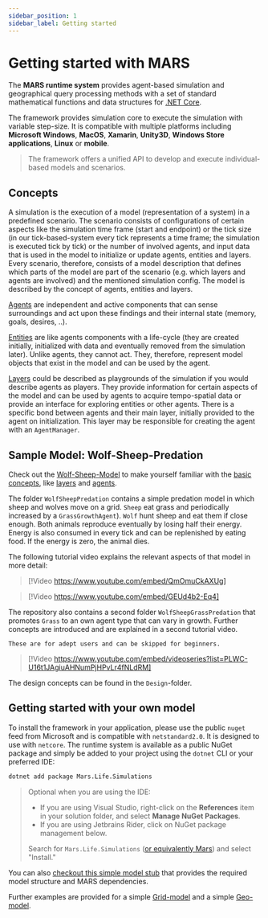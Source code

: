 ```yaml
---
sidebar_position: 1
sidebar_label: Getting started
---
```



# Getting started with MARS

The **MARS runtime system** provides agent-based simulation and geographical query processing methods with a set of standard mathematical functions and data structures for [.NET Core](https://dotnet.microsoft.com/download/dotnet-core/3.1).

The framework provides simulation core to execute the simulation with variable step-size. It is compatible with multiple platforms including **Microsoft Windows**, **MacOS**, **Xamarin**, **Unity3D**, **Windows Store applications**, **Linux** or **mobile**.

> The framework offers a unified API to develop and execute individual-based models and scenarios. 


## Concepts

A simulation is the execution of a model (representation of a system) in a predefined scenario. The scenario consists of configurations of certain aspects like the simulation time frame (start and endpoint) or the tick size (in our tick-based-system every tick represents a time frame; the simulation is executed tick by tick) or the number of involved agents, and input data that is used in the model to initialize or update agents, entities and layers.
Every scenario, therefore, consists of a model description that defines which parts of the model are part of the scenario (e.g. which layers and agents are involved) and the mentioned simulation config.
The model is described by the concept of agents, entities and layers.

[Agents](../basic-concepts/agent.md) are independent and active components that can sense surroundings and act upon these findings and their internal state (memory, goals, desires, ..).

[Entities](../basic-concepts/entity.md) are like agents components with a life-cycle (they are created initially, initialized with data and eventually removed from the simulation later). Unlike agents, they cannot act. They, therefore, represent model objects that exist in the model and can be used by the agent. 
  
[Layers](../basic-concepts/layers.md) could be described as playgrounds of the simulation if you would describe agents as players. They provide information for certain aspects of the model and can be used by agents to acquire tempo-spatial data or provide an interface for exploring entities or other agents. There is a specific bond between agents and their main layer, initially provided to the agent on initialization. This layer may be responsible for creating the agent with an ``AgentManager``.
## Sample Model: Wolf-Sheep-Predation

Check out the [Wolf-Sheep-Model](https://git.haw-hamburg.de/mars/model-deployments/-/tree/master/C%23%20Models/model-wolf-sheep) to make yourself familiar with the [basic concepts](../basic-concepts/model.md), like [layers](../basic-concepts/layers.md) and [agents](../basic-concepts/agent.md).

The folder ``WolfSheepPredation`` contains a simple predation model in which sheep and wolves move on a grid. ``Sheep`` eat grass and periodically increased by a ``GrassGrowthAgent``). ``Wolf`` hunt sheep and eat them if close enough. Both animals reproduce eventually by losing half their energy. Energy is also consumed in every tick and can be replenished by eating food. If the energy is zero, the animal dies.

The following tutorial video explains the relevant aspects of that model in more detail:
> [!Video https://www.youtube.com/embed/QmOmuCkAXUg]

> [!Video https://www.youtube.com/embed/GEUd4b2-Eq4]

The repository also contains a second folder ``WolfSheepGrassPredation`` that promotes ``Grass`` to an own agent type that can vary in growth. Further concepts are introduced and are explained in a second tutorial video. 

``These are for adept users and can be skipped for beginners.``


> [!Video https://www.youtube.com/embed/videoseries?list=PLWC-U16t1JAgiuAHNumPjHPvLr4fNLdRM]


The design concepts can be found in the ``Design``-folder.

## Getting started with your own model

To install the framework in your application, please use the public ``nuget`` feed from Microsoft and is compatible with ``netstandard2.0``. It is designed to use with ``netcore``.
The runtime system is available as a public NuGet package and simply be added to your project using the ``dotnet`` CLI or your preferred IDE:

```bash
dotnet add package Mars.Life.Simulations
```

> Optional when you are using the IDE:
>* If you are using Visual Studio, right-click on the **References** item in your solution folder, and select **Manage NuGet Packages**.
> * If you are using Jetbrains Rider, click on NuGet package management below.
>
>Search for ``Mars.Life.Simulations`` ([or equivalently Mars](https://www.nuget.org/packages/Mars.Life.Simulations/)) and select "Install."

You can also [checkout this simple model stub](https://git.haw-hamburg.de/mars/model-deployments/-/tree/master/C%23%20Models/getting_started) that provides the required model structure and MARS dependencies.

Further examples are provided for a simple [Grid-model](https://git.haw-hamburg.de/mars/model-deployments/-/tree/master/C%23%20Models/Grid_Test%20CS) and a simple [Geo-model](https://git.haw-hamburg.de/mars/model-deployments/-/tree/master/C%23%20Models/Geo_Test%20CS).